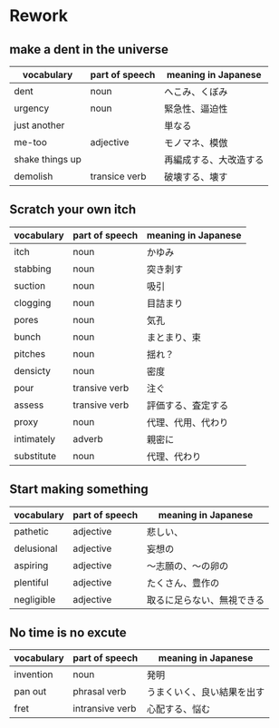 # Rework
## make a dent in the universe

|vocabulary|part of speech|meaning in Japanese|
|---|---|---|
|dent|noun|へこみ、くぼみ|
|urgency|noun|緊急性、逼迫性|
|just another||単なる|
|me-too|adjective|モノマネ、模倣|
|shake things up||再編成する、大改造する|
|demolish|transice verb|破壊する、壊す|

## Scratch your own itch

|vocabulary|part of speech|meaning in Japanese|
|---|---|---|
|itch|noun|かゆみ|
|stabbing|noun|突き刺す|
|suction|noun|吸引|
|clogging|noun|目詰まり|
|pores|noun|気孔|
|bunch|noun|まとまり、束|
|pitches|noun|揺れ？|
|densicty|noun|密度|
|pour|transive verb|注ぐ|
|assess|transive verb|評価する、査定する|
|proxy|noun|代理、代用、代わり|
|intimately|adverb|親密に|
|substitute|noun|代理、代わり|

## Start making something

|vocabulary|part of speech|meaning in Japanese|
|---|---|---|
|pathetic|adjective|悲しい、|
|delusional|adjective|妄想の|
|aspiring|adjective|〜志願の、〜の卵の|
|plentiful|adjective|たくさん、豊作の|
|negligible|adjective|取るに足らない、無視できる|


## No time is no excute

|vocabulary|part of speech|meaning in Japanese|
|---|---|---|
|invention|noun|発明|
|pan out|phrasal verb|うまくいく、良い結果を出す|
|fret|intransive verb|心配する、悩む|
